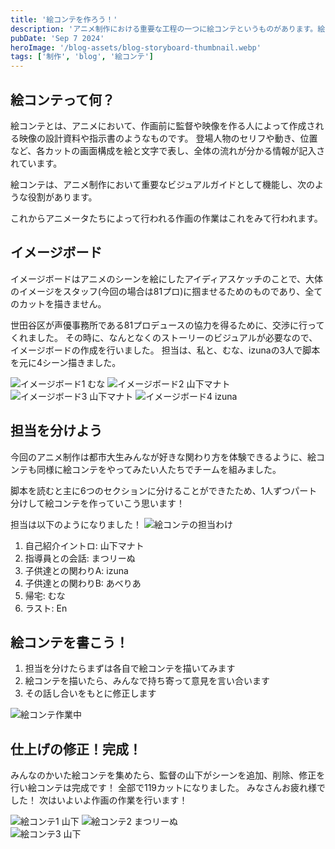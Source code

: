 ```yaml
---
title: '絵コンテを作ろう！'
description: 'アニメ制作における重要な工程の一つに絵コンテというものがあります。絵コンテは監督や映像を作る人がアニメータにどんな絵を描いて欲しいか、芝居をして欲しいか伝える役目があります。'
pubDate: 'Sep 7 2024'
heroImage: '/blog-assets/blog-storyboard-thumbnail.webp'
tags: ['制作', 'blog', '絵コンテ']
---
```


## 絵コンテって何？

絵コンテとは、アニメにおいて、作画前に監督や映像を作る人によって作成される映像の設計資料や指示書のようなものです。
登場人物のセリフや動き、位置など、各カットの画面構成を絵と文字で表し、全体の流れが分かる情報が記入されています。

絵コンテは、アニメ制作において重要なビジュアルガイドとして機能し、次のような役割があります。

これからアニメータたちによって行われる作画の作業はこれをみて行われます。

## イメージボード

イメージボードはアニメのシーンを絵にしたアイディアスケッチのことで、大体のイメージをスタッフ(今回の場合は81プロ)に掴ませるためのものであり、全てのカットを描きません。

世田谷区が声優事務所である81プロデュースの協力を得るために、交渉に行ってくれました。
その時に、なんとなくのストーリーのビジュアルが必要なので、イメージボードの作成を行いました。
担当は、私と、むな、izunaの3人で脚本を元に4シーン描きました。

<div class="flex flex-col sm:flex-row w-full space-y-4 sm:space-x-4 px-4">
    <img class="w-full sm:w-1/2 h-96 object-cover blog-image" src="/blog-assets/images/imageboard-1.webp" alt="イメージボード1 むな" />
    <img class="w-full sm:w-1/2 h-96 object-cover blog-image" src="/blog-assets/images/imageboard-2.webp" alt="イメージボード2 山下マナト" />
</div>

<div class="flex flex-col sm:flex-row w-full space-y-4 sm:space-x-4 px-4">
    <img class="w-full sm:w-1/2 h-96 object-cover blog-image" src="/blog-assets/images/imageboard-3.webp" alt="イメージボード3 山下マナト" />
    <img class="w-full sm:w-1/2 h-96 object-cover blog-image" src="/blog-assets/images/imageboard-4.webp" alt="イメージボード4 izuna" />
</div>

## 担当を分けよう

今回のアニメ制作は都市大生みんなが好きな関わり方を体験できるように、絵コンテも同様に絵コンテをやってみたい人たちでチームを組みました。

脚本を読むと主に6つのセクションに分けることができたため、1人ずつパート分けして絵コンテを作っていこう思います！

担当は以下のようになりました！
![絵コンテの担当わけ](/blog-assets/images/storyb-parts.webp)

1. 自己紹介イントロ: 山下マナト
2. 指導員との会話: まつリーぬ
3. 子供達との関わりA: izuna
4. 子供達との関わりB: あべりあ
5. 帰宅: むな
6. ラスト: En

## 絵コンテを書こう！

1. 担当を分けたらまずは各自で絵コンテを描いてみます
2. 絵コンテを描いたら、みんなで持ち寄って意見を言い合います
3. その話し合いをもとに修正します

![絵コンテ作業中](/blog-assets/images/storyb-writing.webp)

## 仕上げの修正！完成！

みんなのかいた絵コンテを集めたら、監督の山下がシーンを追加、削除、修正を行い絵コンテは完成です！
全部で119カットになりました。
みなさんお疲れ様でした！
次はいよいよ作画の作業を行います！

<div class="flex flex-col sm:flex-row w-full space-y-4 sm:space-x-4 px-4">
    <img class="w-full sm:w-1/2 h-96 object-cover blog-image" src="/blog-assets/images/storyb-1.webp" alt="絵コンテ1 山下" />
    <img class="w-full sm:w-1/2 h-96 object-cover blog-image" src="/blog-assets/images/storyb-2.webp" alt="絵コンテ2 まつリーぬ" />
</div>
    <img class="w-full sm:w-1/2 h-96 object-cover blog-image" src="/blog-assets/images/storyb-3.webp" alt="絵コンテ3 山下" />
</div>